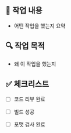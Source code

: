 ## 📌 작업 내용
- 어떤 작업을 했는지 요약

## 🔍 작업 목적
- 왜 이 작업을 했는지

## ✅ 체크리스트
- [ ] 코드 리뷰 완료
- [ ] 빌드 성공
- [ ] 포맷 검사 완료

